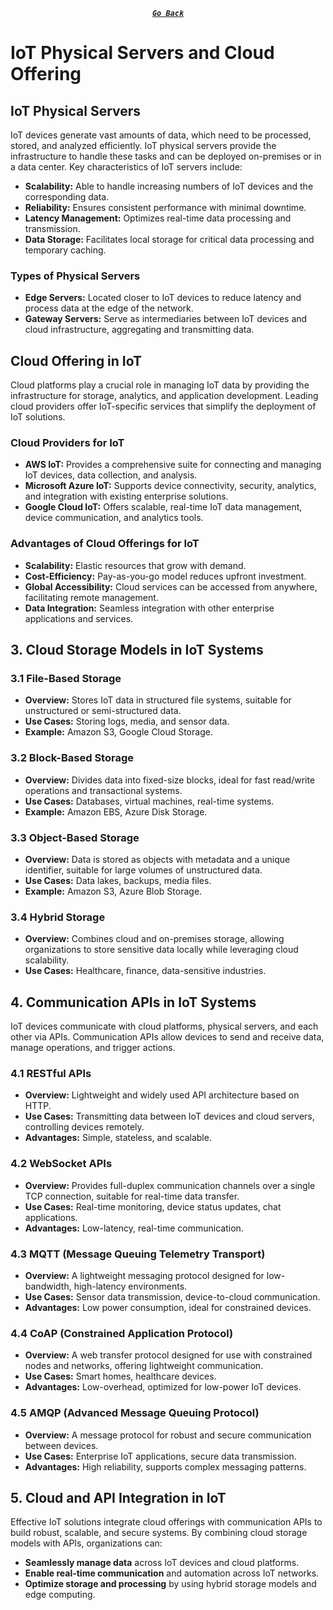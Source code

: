 <div align="center">

[**_``Go Back``_**](../README.md)

</div>

# IoT Physical Servers and Cloud Offering

## IoT Physical Servers
IoT devices generate vast amounts of data, which need to be processed, stored, and analyzed efficiently. IoT physical servers provide the infrastructure to handle these tasks and can be deployed on-premises or in a data center. Key characteristics of IoT servers include:

- **Scalability:** Able to handle increasing numbers of IoT devices and the corresponding data.
- **Reliability:** Ensures consistent performance with minimal downtime.
- **Latency Management:** Optimizes real-time data processing and transmission.
- **Data Storage:** Facilitates local storage for critical data processing and temporary caching.

### Types of Physical Servers
- **Edge Servers:** Located closer to IoT devices to reduce latency and process data at the edge of the network.
- **Gateway Servers:** Serve as intermediaries between IoT devices and cloud infrastructure, aggregating and transmitting data.

## Cloud Offering in IoT

Cloud platforms play a crucial role in managing IoT data by providing the infrastructure for storage, analytics, and application development. Leading cloud providers offer IoT-specific services that simplify the deployment of IoT solutions.

### Cloud Providers for IoT
- **AWS IoT:** Provides a comprehensive suite for connecting and managing IoT devices, data collection, and analysis.
- **Microsoft Azure IoT:** Supports device connectivity, security, analytics, and integration with existing enterprise solutions.
- **Google Cloud IoT:** Offers scalable, real-time IoT data management, device communication, and analytics tools.

### Advantages of Cloud Offerings for IoT
- **Scalability:** Elastic resources that grow with demand.
- **Cost-Efficiency:** Pay-as-you-go model reduces upfront investment.
- **Global Accessibility:** Cloud services can be accessed from anywhere, facilitating remote management.
- **Data Integration:** Seamless integration with other enterprise applications and services.

## 3. Cloud Storage Models in IoT Systems

### 3.1 File-Based Storage
- **Overview:** Stores IoT data in structured file systems, suitable for unstructured or semi-structured data.
- **Use Cases:** Storing logs, media, and sensor data.
- **Example:** Amazon S3, Google Cloud Storage.

### 3.2 Block-Based Storage
- **Overview:** Divides data into fixed-size blocks, ideal for fast read/write operations and transactional systems.
- **Use Cases:** Databases, virtual machines, real-time systems.
- **Example:** Amazon EBS, Azure Disk Storage.

### 3.3 Object-Based Storage
- **Overview:** Data is stored as objects with metadata and a unique identifier, suitable for large volumes of unstructured data.
- **Use Cases:** Data lakes, backups, media files.
- **Example:** Amazon S3, Azure Blob Storage.

### 3.4 Hybrid Storage
- **Overview:** Combines cloud and on-premises storage, allowing organizations to store sensitive data locally while leveraging cloud scalability.
- **Use Cases:** Healthcare, finance, data-sensitive industries.

## 4. Communication APIs in IoT Systems

IoT devices communicate with cloud platforms, physical servers, and each other via APIs. Communication APIs allow devices to send and receive data, manage operations, and trigger actions.

### 4.1 RESTful APIs
- **Overview:** Lightweight and widely used API architecture based on HTTP.
- **Use Cases:** Transmitting data between IoT devices and cloud servers, controlling devices remotely.
- **Advantages:** Simple, stateless, and scalable.

### 4.2 WebSocket APIs
- **Overview:** Provides full-duplex communication channels over a single TCP connection, suitable for real-time data transfer.
- **Use Cases:** Real-time monitoring, device status updates, chat applications.
- **Advantages:** Low-latency, real-time communication.

### 4.3 MQTT (Message Queuing Telemetry Transport)
- **Overview:** A lightweight messaging protocol designed for low-bandwidth, high-latency environments.
- **Use Cases:** Sensor data transmission, device-to-cloud communication.
- **Advantages:** Low power consumption, ideal for constrained devices.

### 4.4 CoAP (Constrained Application Protocol)
- **Overview:** A web transfer protocol designed for use with constrained nodes and networks, offering lightweight communication.
- **Use Cases:** Smart homes, healthcare devices.
- **Advantages:** Low-overhead, optimized for low-power IoT devices.

### 4.5 AMQP (Advanced Message Queuing Protocol)
- **Overview:** A message protocol for robust and secure communication between devices.
- **Use Cases:** Enterprise IoT applications, secure data transmission.
- **Advantages:** High reliability, supports complex messaging patterns.

## 5. Cloud and API Integration in IoT

Effective IoT solutions integrate cloud offerings with communication APIs to build robust, scalable, and secure systems. By combining cloud storage models with APIs, organizations can:

- **Seamlessly manage data** across IoT devices and cloud platforms.
- **Enable real-time communication** and automation across IoT networks.
- **Optimize storage and processing** by using hybrid storage models and edge computing.

